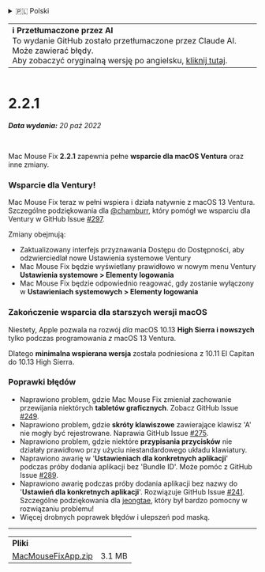 <details>
<summary>🇵🇱 Polski</summary>

[🇬🇧 English (GitHub)](https://github.com/noah-nuebling/mac-mouse-fix/releases/tag/2.2.1)\
[🇦🇩 Català](https://redirect.macmousefix.com/?target=mmf-release&tag=2.2.1&locale=ca)\
[🇩🇪 Deutsch](https://redirect.macmousefix.com/?target=mmf-release&tag=2.2.1&locale=de)\
[🇪🇸 Español](https://redirect.macmousefix.com/?target=mmf-release&tag=2.2.1&locale=es)\
[🇫🇷 Français](https://redirect.macmousefix.com/?target=mmf-release&tag=2.2.1&locale=fr)\
[🇮🇩 Indonesia](https://redirect.macmousefix.com/?target=mmf-release&tag=2.2.1&locale=id)\
[🇮🇹 Italiano](https://redirect.macmousefix.com/?target=mmf-release&tag=2.2.1&locale=it)\
[🇭🇺 Magyar](https://redirect.macmousefix.com/?target=mmf-release&tag=2.2.1&locale=hu)\
[🇳🇱 Nederlands](https://redirect.macmousefix.com/?target=mmf-release&tag=2.2.1&locale=nl)\
**🇵🇱 Polski**\
[🇧🇷 Português (Brasil)](https://redirect.macmousefix.com/?target=mmf-release&tag=2.2.1&locale=pt-BR)\
[🇵🇹 Português (Portugal)](https://redirect.macmousefix.com/?target=mmf-release&tag=2.2.1&locale=pt-PT)\
[🇷🇴 Română](https://redirect.macmousefix.com/?target=mmf-release&tag=2.2.1&locale=ro)\
[🇸🇪 Svenska](https://redirect.macmousefix.com/?target=mmf-release&tag=2.2.1&locale=sv)\
[🇻🇳 Tiếng Việt](https://redirect.macmousefix.com/?target=mmf-release&tag=2.2.1&locale=vi)\
[🇹🇷 Türkçe](https://redirect.macmousefix.com/?target=mmf-release&tag=2.2.1&locale=tr)\
[🇨🇿 Čeština](https://redirect.macmousefix.com/?target=mmf-release&tag=2.2.1&locale=cs)\
[🇬🇷 Ελληνικά](https://redirect.macmousefix.com/?target=mmf-release&tag=2.2.1&locale=el)\
[🇷🇺 Русский](https://redirect.macmousefix.com/?target=mmf-release&tag=2.2.1&locale=ru)\
[🇺🇦 Українська](https://redirect.macmousefix.com/?target=mmf-release&tag=2.2.1&locale=uk)\
[🇮🇱 עברית](https://redirect.macmousefix.com/?target=mmf-release&tag=2.2.1&locale=he)\
[🇸🇦 العربية](https://redirect.macmousefix.com/?target=mmf-release&tag=2.2.1&locale=ar)\
[🇮🇳 हिन्दी](https://redirect.macmousefix.com/?target=mmf-release&tag=2.2.1&locale=hi)\
[🇹🇭 ไทย](https://redirect.macmousefix.com/?target=mmf-release&tag=2.2.1&locale=th)\
[🇨🇳 中文 (简体)](https://redirect.macmousefix.com/?target=mmf-release&tag=2.2.1&locale=zh-Hans)\
[🇨🇳 中文 (繁體)](https://redirect.macmousefix.com/?target=mmf-release&tag=2.2.1&locale=zh-Hant)\
[🇭🇰 中文（香港)](https://redirect.macmousefix.com/?target=mmf-release&tag=2.2.1&locale=zh-HK)\
[🇯🇵 日本語](https://redirect.macmousefix.com/?target=mmf-release&tag=2.2.1&locale=ja)\
[🇰🇷 한국어](https://redirect.macmousefix.com/?target=mmf-release&tag=2.2.1&locale=ko)\
[Help translate Mac Mouse Fix to different languages!](https://github.com/noah-nuebling/mac-mouse-fix/discussions/731)
</details>
<table align=><td>
<b>ℹ️ Przetłumaczone przez AI</b><br>
To wydanie GitHub zostało przetłumaczone przez Claude AI. Może zawierać błędy.<br>
Aby zobaczyć oryginalną wersję po angielsku, <a href="https://github.com/noah-nuebling/mac-mouse-fix/releases/tag/2.2.1">kliknij tutaj</a>.
</td></table>

<table></table>

# 2.2.1
***Data wydania:** 20 paź 2022*

<br>

Mac Mouse Fix **2.2.1** zapewnia pełne **wsparcie dla macOS Ventura** oraz inne zmiany.

### Wsparcie dla Ventury!
Mac Mouse Fix teraz w pełni wspiera i działa natywnie z macOS 13 Ventura.
Szczególne podziękowania dla [@chamburr](https://github.com/chamburr), który pomógł we wsparciu dla Ventury w GitHub Issue [#297](https://github.com/noah-nuebling/mac-mouse-fix/issues/297).

Zmiany obejmują:

- Zaktualizowany interfejs przyznawania Dostępu do Dostępności, aby odzwierciedlał nowe Ustawienia systemowe Ventury
- Mac Mouse Fix będzie wyświetlany prawidłowo w nowym menu Ventury **Ustawienia systemowe > Elementy logowania**
- Mac Mouse Fix będzie odpowiednio reagować, gdy zostanie wyłączony w **Ustawieniach systemowych > Elementy logowania**

### Zakończenie wsparcia dla starszych wersji macOS

Niestety, Apple pozwala na rozwój _dla_ macOS 10.13 **High Sierra i nowszych** tylko podczas programowania _z_ macOS 13 Ventura.

Dlatego **minimalna wspierana wersja** została podniesiona z 10.11 El Capitan do 10.13 High Sierra.

### Poprawki błędów

- Naprawiono problem, gdzie Mac Mouse Fix zmieniał zachowanie przewijania niektórych **tabletów graficznych**. Zobacz GitHub Issue [#249](https://github.com/noah-nuebling/mac-mouse-fix/issues/249).
- Naprawiono problem, gdzie **skróty klawiszowe** zawierające klawisz 'A' nie mogły być rejestrowane. Naprawia GitHub Issue [#275](https://github.com/noah-nuebling/mac-mouse-fix/issues/275).
- Naprawiono problem, gdzie niektóre **przypisania przycisków** nie działały prawidłowo przy użyciu niestandardowego układu klawiatury.
- Naprawiono awarię w '**Ustawieniach dla konkretnych aplikacji**' podczas próby dodania aplikacji bez 'Bundle ID'. Może pomóc z GitHub Issue [#289](https://github.com/noah-nuebling/mac-mouse-fix/issues/289).
- Naprawiono awarię podczas próby dodania aplikacji bez nazwy do '**Ustawień dla konkretnych aplikacji**'. Rozwiązuje GitHub Issue [#241](https://github.com/noah-nuebling/mac-mouse-fix/issues/241). Szczególne podziękowania dla [jeongtae](https://github.com/jeongtae), który był bardzo pomocny w rozwiązaniu problemu!
- Więcej drobnych poprawek błędów i ulepszeń pod maską.

---

<table align="start">
<tr>
    <td colspan=2>
        <b>Pliki</b>
    </td>
</tr>
<tr>
    <td><a href="https://github.com/noah-nuebling/mac-mouse-fix/releases/download/2.2.1/MacMouseFixApp.zip">MacMouseFixApp.zip</a></td>
    <td>3.1 MB</td>
</tr>
</table>